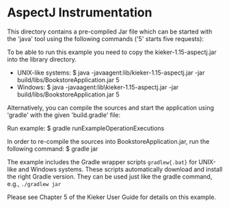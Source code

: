 # AspectJ Instrumentation

This directory contains a pre-compiled Jar file which can be started with 
the 'java' tool using the following commands ('5' starts five requests):

To be able to run this example you need to copy the kieker-1.15-aspectj.jar into the library directory.

- UNIX-like systems:
 $ java -javaagent:lib/kieker-1.15-aspectj.jar -jar build/libs/BookstoreApplication.jar 5
- Windows:
 $ java -javaagent:lib\kieker-1.15-aspectj.jar -jar build/libs/BookstoreApplication.jar 5

Alternatively, you can compile the sources and start the application using
'gradle' with the given 'build.gradle' file:

Run example:
 $ gradle runExampleOperationExecutions

In order to re-compile the sources into BookstoreApplication.jar, run the 
following command:
 $ gradle jar

The example includes the Gradle wrapper scripts `gradlew{.bat}` for UNIX-like and
Windows systems. These scripts automatically download and install the right 
Gradle version. They can be used just like the gradle command, e.g., `./gradlew jar`

 
Please see Chapter 5 of the Kieker User Guide for details on this example.
